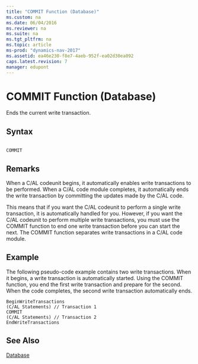 ```yaml
---
title: "COMMIT Function (Database)"
ms.custom: na
ms.date: 06/04/2016
ms.reviewer: na
ms.suite: na
ms.tgt_pltfrm: na
ms.topic: article
ms-prod: "dynamics-nav-2017"
ms.assetid: ea46e230-f8e7-4aeb-952f-ea02d30ea092
caps.latest.revision: 7
manager: edupont
---
```

# COMMIT Function (Database)
Ends the current write transaction.  
  
## Syntax  
  
```  
  
COMMIT  
```  
  
## Remarks  
 When a C/AL codeunit begins, it automatically enables write transactions to be performed. When a C/AL code module completes, it automatically ends the write transaction by committing the updates made by the C/AL code.  
  
 This means that if you want the C/AL codeunit to perform a single write transaction, it is automatically handled for you. However, if you want the C/AL codeunit to perform multiple write transactions, you must use the COMMIT function to end one write transaction before you can start the next. The COMMIT function separates write transactions in a C/AL code module.  
  
## Example  
 The following pseudo-code example contains two write transactions. When it begins, a write transaction is automatically started. Using the COMMIT function, you end the first write transaction and prepare for the second. When the code completes, the second write transaction automatically ends.  
  
```  
BeginWriteTransactions  
(C/AL Statements) // Transaction 1  
COMMIT  
(C/AL Statements) // Transaction 2  
EndWriteTransactions   
```  
  
## See Also  
 [Database](Database.md)